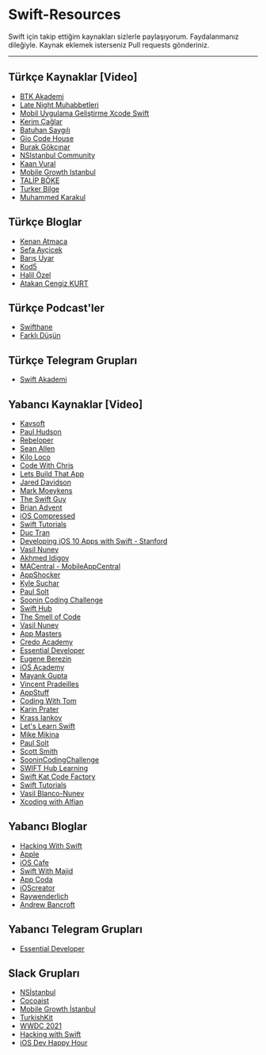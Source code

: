 # Swift-Resources

Swift için takip ettiğim kaynakları sizlerle paylaşıyorum. Faydalanmanız dileğiyle. Kaynak eklemek isterseniz Pull requests gönderiniz.

----------

Türkçe Kaynaklar [Video]
-------------
 - [BTK Akademi](https://www.btkakademi.gov.tr/portal/)
 - [Late Night Muhabbetleri](https://www.youtube.com/channel/UCjVMKSrhru8KSirbfzzFHpw)
 - [Mobil Uygulama Geliştirme Xcode Swift](https://www.youtube.com/channel/UCdzM1zLR0g1aU6tqZ8xuGzA)
 - [Kerim Çağlar](https://www.youtube.com/channel/UCKwEqVrO0t4WYOmN5kvmczA)
 - [Batuhan Saygılı](https://www.youtube.com/channel/UCHT7EaPiP0AItdTF7E9eTCw)
 - [Gio Code House](https://www.youtube.com/channel/UCF4b2yQei_5CcRwMeYG-hig)
 - [Burak Gökçınar](https://www.youtube.com/channel/UCz0MSOy_CIt32ISVz4KPnFA)
 - [NSIstanbul Community](https://www.youtube.com/channel/UC4EltqGnSy6t5AjMficZv5w)
 - [Kaan Vural](https://www.youtube.com/user/kaan0061)
 - [Mobile Growth Istanbul](https://www.youtube.com/c/MobileGrowthIstanbul)
 - [TALİP BÖKE](https://www.youtube.com/channel/UChVG3xjDbK2Dpdgx_Wc6OZw)
 - [Turker Bilge](https://www.youtube.com/c/TurkerBilge)
 - [Muhammed Karakul](https://www.youtube.com/channel/UCk5IH4dGZLcKmsHIYatGMxw)

Türkçe Bloglar 
-------------
- [Kenan Atmaca](http://kenanatmaca.com/)
- [Sefa Ayçicek](http://sefaaycicek.com/)
- [Barış Uyar](http://www.barisuyar.com)
- [Kod5](http://kod5.org/category/programlama/swift/)
- [Halil Özel](https://medium.com/@halilozel1903)
- [Atakan Cengiz KURT](https://www.atakancengizkurt.com)

Türkçe Podcast'ler
-------------
 - [Swifthane](https://open.spotify.com/show/6ybOg9JrqbLBUDokL0R5eY)
 - [Farklı Düşün](https://open.spotify.com/show/3imVa0uYZnmgrqKHj3o8Sq?si=BXOu-8xTTYu5rI4VD3L26A&dl_branch=1)

Türkçe Telegram Grupları
-------------
 - [Swift Akademi](http://t.me/swiftakademi)
 
Yabancı Kaynaklar [Video]
-------------
 - [Kavsoft](https://www.youtube.com/c/Kavsoft)
 - [Paul Hudson](https://www.youtube.com/c/PaulHudson)
 - [Rebeloper](https://www.youtube.com/c/Rebeloper)
 - [Sean Allen](https://www.youtube.com/c/SeanAllen)
 - [Kilo Loco](https://www.youtube.com/c/KiloLoco)
 - [Code With Chris](https://www.youtube.com/user/CodeWithChris)
 - [Lets Build That App](https://www.youtube.com/c/LetsBuildThatApp)
 - [Jared Davidson](https://www.youtube.com/c/Archetapp) 
 - [Mark Moeykens](https://www.youtube.com/c/MarkMoeykens)
 - [The Swift Guy](https://www.youtube.com/channel/UC-d1NWv5IWtIkfH47ux4dWA)
 - [Brian Advent](https://www.youtube.com/channel/UCysEngjfeIYapEER9K8aikw)
 - [iOS Compressed](https://www.youtube.com/channel/UCqndzS37vNHVrqLVAKEP2HQ)
 - [Swift Tutorials](https://www.youtube.com/channel/UC8UlXXAlPiBsV-rKvMh_T0g)
 - [Duc Tran](https://www.youtube.com/channel/UCvPFGq6luCqAVGiFpzTvkIA)
 - [Developing iOS 10 Apps with Swift - Stanford](https://itunes.apple.com/us/course/developing-ios-10-apps-with-swift/id1198467120)
 - [Vasil Nunev](https://www.youtube.com/channel/UCAeJCNyDzN1NxKD2IdCC7Pw/videos)
 - [Akhmed Idigov](https://www.youtube.com/channel/UC8hkrhsfC5Df1YwCAqpDwIw/videos)
 - [MACentral - MobileAppCentral](https://www.youtube.com/channel/UCFW2k9hG2x_osZRvPk6pasQ/videos)
 - [AppShocker](https://www.youtube.com/user/AnimusVitaeX)
 - [Kyle Suchar](https://www.youtube.com/channel/UC-XsEE_k78ExQSKFl905GDQ)
 - [Paul Solt](https://www.youtube.com/user/PaulSolt)
 - [Soonin Coding Challenge](https://www.youtube.com/channel/UCKyREAKyoyY5vxxv33pgEPQ)
 - [Swift Hub](https://www.youtube.com/channel/UCrnb1e8Krh8_X1gsxysq2HA)
 - [The Smell of Code](https://www.youtube.com/channel/UCr3QUqbwdiKaSQ_W_2feYbQ)
 - [Vasil Nunev](https://www.youtube.com/channel/UCAeJCNyDzN1NxKD2IdCC7Pw)
 - [App Masters](https://www.youtube.com/c/AppMasters) 
 - [Credo Academy](https://www.youtube.com/c/CredoAcademy) 
 - [Essential Developer](https://www.youtube.com/c/EssentialDeveloper) 
 - [Eugene Berezin](https://www.youtube.com/c/EugeneBerezin) 
 - [iOS Academy](https://www.youtube.com/c/iOSAcademy)
 - [Mayank Gupta](https://www.youtube.com/c/mayankIndia)
 - [Vincent Pradeilles](https://www.youtube.com/c/VincentPradeilles)
 - [AppStuff](https://www.youtube.com/channel/UCHaYcy9627HPl6YTwKrYBAw)
 - [Coding With Tom](https://www.youtube.com/channel/UCX97eb4jTsAyaDSqEvwZlRw)
 - [Karin Prater](https://www.youtube.com/c/PhysicsNerdDev)
 - [Krass Iankov](https://www.youtube.com/c/KrassIankov)
 - [Let's Learn Swift](https://www.youtube.com/channel/UC_0srkcd_tioJrb11wBCdEQ)
 - [Mike Mikina](https://www.youtube.com/channel/UCZVk_jOoXCPL9c6YKuMDJjA)
 - [Paul Solt](https://www.youtube.com/c/PaulSolt)
 - [Scott Smith](https://www.youtube.com/c/ScottSmithDev)
 - [SooninCodingChallenge](https://www.youtube.com/c/SooninCodingChallenge)
 - [SWIFT Hub Learning](https://www.youtube.com/c/SWIFTHub)
 - [Swift Kat Code Factory](https://www.youtube.com/channel/UCursmZEXw28Uq1jQhzBrLzw)
 - [Swift Tutorials](https://www.youtube.com/channel/UC8UlXXAlPiBsV-rKvMh_T0g)
 - [Vasil Blanco-Nunev](https://www.youtube.com/c/VasilNunev)
 - [Xcoding with Alfian](https://www.youtube.com/c/XcodingwithAlfian)

Yabancı Bloglar 
-------------
 - [Hacking With Swift](https://www.hackingwithswift.com/)
 - [Apple](https://developer.apple.com/library/content/documentation/Swift/Conceptual/Swift_Programming_Language/TheBasics.html)
 - [iOS Cafe](https://ios.cafe/)
 - [Swift With Majid](https://swiftwithmajid.com/)
 - [App Coda](http://www.appcoda.com/tutorials/ios/)
 - [iOScreator](https://www.ioscreator.com/)
 - [Raywenderlich](https://www.raywenderlich.com/category/swift)
 - [Andrew Bancroft](https://www.andrewcbancroft.com/category/software-development/ios-mac/swift/)

Yabancı Telegram Grupları
-------------
 - [Essential Developer](https://t.me/essentialdeveloper)
   
Slack Grupları 
-------------
 - [NSİstanbul](https://nsistanbul.slack.com/)
 - [Cocoaist](https://cocoaist.slack.com/)
 - [Mobile Growth İstanbul](https://mobilegrowthist.slack.com/)
 - [TurkishKit](https://turkishkit.slack.com/)
 - [WWDC 2021](https://wwdc-2021.slack.com/)
 - [Hacking with Swift](https://hackingwithswift.slack.com/)
 - [iOS Dev Happy Hour](https://iosdevhappyhour.slack.com/)

